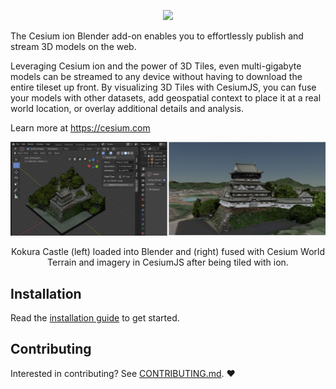 <p align="center">
  <img src="https://github.com/AnalyticalGraphicsInc/cesium/wiki/logos/Cesium_Logo_Color.jpg" width="50%" />
</p>

The Cesium ion Blender add-on enables you to effortlessly publish and stream 3D models on the web.

Leveraging Cesium ion and the power of 3D Tiles, even multi-gigabyte models can be streamed to any device without having to download the entire tileset up front. By visualizing 3D Tiles with CesiumJS, you can fuse your models with other datasets, add geospatial context to place it at a real world location, or overlay additional details and analysis.

Learn more at https://cesium.com

![Kokura Castle](Documentation/Kokura.jpg)
<p align="center">
    Kokura Castle (left) loaded into Blender and (right) fused with Cesium World Terrain and imagery in CesiumJS after being tiled with ion.
</p>


## Installation

Read the [installation guide](https://cesium.com/docs/tutorials/integrating-with-blender/) to get started.

## Contributing

Interested in contributing?  See [CONTRIBUTING.md](CONTRIBUTING.md). :heart:
